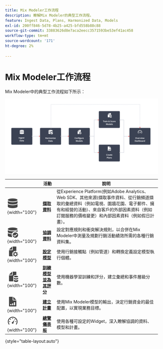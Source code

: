 ```yaml
---
title: Mix Modeler工作流程
description: 瞭解Mix Modeler的典型工作流程。
feature: Ingest Data, Plans, Harmonized Data, Models
exl-id: 200ff846-5d78-4b25-a425-bfd558b88c88
source-git-commit: 33883626d8e7aca2eecc3571593be53ef41ac458
workflow-type: tm+mt
source-wordcount: '171'
ht-degree: 2%

---
```


# Mix Modeler工作流程

Mix Modeler中的典型工作流程如下所示：

![替代文字](../assets/ApplicationWorkflow.svg)

|  | 活動 | 說明 |
|---|---|---|
| ![資料](../assets/icons/Data.svg){width="100"} | [**擷取資料**](../ingest-data/overview.md) | 從Experience Platform(例如Adobe Analytics、Web SDK、其他來源)擷取事件資料、從行銷頻道擷取的彙總資料（例如電視、圍牆花園、電子郵件、擁有和經營的活動）、來自客戶的外部因素資料（例如訂閱服務的價格變更）和內部因素資料（例如假日計畫）。 |
| ![資料檢查](../assets/icons/DataCheck.svg){width="100"} | [**協調資料**](../harmonize-data/overview.md) | 設定對應規則和衝突解決規則，以合併在Mix Modeler中測量及規劃行銷活動績效所需的各種行銷資料集。 |
| ![FileConfig](../assets/icons/FileGear.svg){width="100"} | [**設定模型**](../models/create.md) | 使用行銷接觸點（例如管道）和轉換定義設定模型執行個體。 |
| ![檔案資料](../assets/icons/FileData.svg){width="100"} | [**訓練模型並為其評分**](../models/overview.md) | 使用機器學習訓練和評分，建立彙總和事件層級分數。 |
| ![檔案圖表](../assets/icons/FileChart.svg){width="100"} | [**建立計畫**](../plans/overview.md) | 使用Mix Modeler模型的輸出，決定行銷資金的最佳配置，以實現業務目標。 |
| ![控制面板](../assets/icons/Dashboard.svg){width="100"} | [**總覽儀表板**](../dashboard/overview.md) | 使用各種可設定的Widget，深入瞭解協調的資料、模型和計畫。 |

{style="table-layout:auto"}
